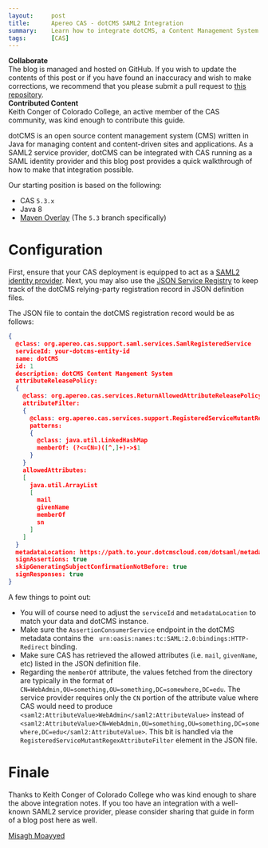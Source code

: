 ```yaml
---
layout:     post
title:      Apereo CAS - dotCMS SAML2 Integration
summary:    Learn how to integrate dotCMS, a Content Management System and Headless CMS, with Apereo CAS running as a SAML2 identity provider.
tags:       [CAS]
---
```


<div class="alert alert-success">
  <strong>Collaborate</strong><br/>The blog is managed and hosted on GitHub. If you wish to update the contents of this post or if you have found an inaccuracy and wish to make corrections, we recommend that you please submit a pull request to <a href="https://github.com/apereo/apereo.github.io">this repository</a>.
</div>

<div class="alert alert-info">
  <strong>Contributed Content</strong><br/>Keith Conger of Colorado College, an active member of the CAS community, was kind enough to contribute this guide.
</div>

dotCMS is an open source content management system (CMS) written in Java for managing content and content-driven sites and applications. As a SAML2 service provider, dotCMS can be integrated with CAS running as a SAML identity provider and this blog post provides a quick walkthrough of how to make that integration possible.

Our starting position is based on the following:

- CAS `5.3.x`
- Java 8
- [Maven Overlay](https://github.com/apereo/cas-overlay-template) (The `5.3` branch specifically)

# Configuration

First, ensure that your CAS deployment is equipped to act as a [SAML2 identity provider](https://apereo.github.io/cas/5.3.x/installation/Configuring-SAML2-Authentication.html). Next, you may also use the [JSON Service Registry](https://apereo.github.io/cas/5.3.x/installation/JSON-Service-Management.html) to keep track of the dotCMS relying-party registration record in JSON definition files.

The JSON file to contain the dotCMS registration record would be as follows:

```json
{
  @class: org.apereo.cas.support.saml.services.SamlRegisteredService
  serviceId: your-dotcms-entity-id
  name: dotCMS
  id: 1
  description: dotCMS Content Mangement System
  attributeReleasePolicy:
  {
    @class: org.apereo.cas.services.ReturnAllowedAttributeReleasePolicy
    attributeFilter:
    {
      @class: org.apereo.cas.services.support.RegisteredServiceMutantRegexAttributeFilter
      patterns:
      {
        @class: java.util.LinkedHashMap
        memberOf: (?<=CN=)([^,]+)->$1
      }
    }
    allowedAttributes:
    [
      java.util.ArrayList
      [
        mail
        givenName
        memberOf
        sn
      ]
    ]
  }
  metadataLocation: https://path.to.your.dotcmscloud.com/dotsaml/metadata/3dd4ad1e-e2ab-492e-a428-87af35d341fd
  signAssertions: true
  skipGeneratingSubjectConfirmationNotBefore: true
  signResponses: true
}
```

A few things to point out:

- You will of course need to adjust the `serviceId` and `metadataLocation` to match your data and dotCMS instance.
- Make sure the `AssertionConsumerService` endpoint in the dotCMS metadata contains the ` urn:oasis:names:tc:SAML:2.0:bindings:HTTP-Redirect` binding.
- Make sure CAS has retrieved the allowed attributes (i.e. `mail`, `givenName`, etc) listed in the JSON definition file.
- Regarding the `memberOf` attribute, the values fetched from the directory are typically in the format of `CN=WebAdmin,OU=something,OU=something,DC=somewhere,DC=edu`. The service provider requires only the `CN` portion of the attribute value where CAS would need to produce `<saml2:AttributeValue>WebAdmin</saml2:AttributeValue>` instead of `<saml2:AttributeValue>CN=WebAdmin,OU=something,OU=something,DC=somewhere,DC=edu</saml2:AttributeValue>`. This bit is handled via the `RegisteredServiceMutantRegexAttributeFilter` element in the JSON file.

# Finale

Thanks to Keith Conger of Colorado College who was kind enough to share the above integration notes. If you too have an integration with a well-known SAML2 service provider, please consider sharing that guide in form of a blog post here as well.

[Misagh Moayyed](https://twitter.com/misagh84)